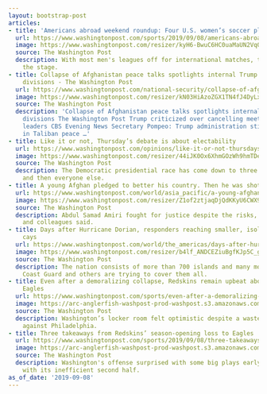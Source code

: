 ```yaml
---
layout: bootstrap-post
articles:
- title: 'Americans abroad weekend roundup: Four U.S. women’s soccer players score'
  url: https://www.washingtonpost.com/sports/2019/09/08/americans-abroad-weekend-roundup-four-us-womens-soccer-players-score/
  image: https://www.washingtonpost.com/resizer/kyH6-BwuC6HC0uaMaUN2VqQH-GA=/1484x0/arc-anglerfish-washpost-prod-washpost.s3.amazonaws.com/public/ID37OCR7KAI6TBNNO6PPAX6Z3A.jpg
  source: The Washington Post
  description: With most men's leagues off for international matches, the women took
    the stage.
- title: Collapse of Afghanistan peace talks spotlights internal Trump administration
    divisions - The Washington Post
  url: https://www.washingtonpost.com/national-security/collapse-of-afghanistan-peace-talks-spotlights-internal-trump-administration-divisions/2019/09/08/c7d57412-d24b-11e9-86ac-0f250cc91758_story.html
  image: https://www.washingtonpost.com/resizer/kN03HiAzoZGX1TN4fJ4DyLxYEfk=/1484x0/arc-anglerfish-washpost-prod-washpost.s3.amazonaws.com/public/D35GQHGSNAI6TE2DIDNVPT3KXU.jpg
  source: The Washington Post
  description: 'Collapse of Afghanistan peace talks spotlights internal Trump administration
    divisions The Washington Post Trump criticized over cancelling meeting with Taliban
    leaders CBS Evening News Secretary Pompeo: Trump administration still interested
    in Taliban peace …'
- title: Like it or not, Thursday’s debate is about electability
  url: https://www.washingtonpost.com/opinions/like-it-or-not-thursdays-debate-is-about-electability/2019/09/08/22af5e98-d0e9-11e9-87fa-8501a456c003_story.html
  image: https://www.washingtonpost.com/resizer/44iJK0Ox6XhmGOzWh9hmTDeNbNw=/1484x0/arc-anglerfish-washpost-prod-washpost.s3.amazonaws.com/public/UNNBL4V3YEI6TDUDJZTIP2MYCQ.jpg
  source: The Washington Post
  description: The Democratic presidential race has come down to three candidates,
    and then everyone else.
- title: A young Afghan pledged to better his country. Then he was shot dead.
  url: https://www.washingtonpost.com/world/asia_pacific/a-young-afghan-pledged-to-better-his-country-then-he-was-shot-dead/2019/09/08/9640be50-d077-11e9-a620-0a91656d7db6_story.html
  image: https://www.washingtonpost.com/resizer/Z1of2ztjaqDjQdKKyU6CWX9uXMw=/1484x0/arc-anglerfish-washpost-prod-washpost.s3.amazonaws.com/public/H6LGHTGRWAI6TJRABKIWK3L5WY.jpg
  source: The Washington Post
  description: Abdul Samad Amiri fought for justice despite the risks, his friends
    and colleagues said.
- title: Days after Hurricane Dorian, responders reaching smaller, isolated Bahamas
    cays
  url: https://www.washingtonpost.com/world/the_americas/days-after-hurricane-dorian-responders-reaching-smaller-isolated-bahamas-cays/2019/09/08/b11a1044-d254-11e9-8924-1db7dac797fb_story.html
  image: https://www.washingtonpost.com/resizer/b4lf_ANDCEZiuBgfKJp5C_glWUM=/1484x0/arc-anglerfish-washpost-prod-washpost.s3.amazonaws.com/public/KI6YUXGSQUI6TCJEDW35VR4X7M.jpg
  source: The Washington Post
  description: The nation consists of more than 700 islands and many more cays. The
    Coast Guard and others are trying to cover them all.
- title: Even after a demoralizing collapse, Redskins remain upbeat about loss to
    Eagles
  url: https://www.washingtonpost.com/sports/even-after-a-demoralizing-collapse-redskins-remain-upbeat-about-loss-to-eagles/2019/09/08/85b96d8c-d254-11e9-9343-40db57cf6abd_story.html
  image: https://arc-anglerfish-washpost-prod-washpost.s3.amazonaws.com/public/BSSKONWSOII6TCJEDW35VR4X7M.jpg
  source: The Washington Post
  description: Washington’s locker room felt optimistic despite a wasted opportunity
    against Philadelphia.
- title: Three takeaways from Redskins’ season-opening loss to Eagles
  url: https://www.washingtonpost.com/sports/2019/09/08/three-takeaways-redskins-season-opening-loss-eagles/
  image: https://arc-anglerfish-washpost-prod-washpost.s3.amazonaws.com/public/7PCCOAGSMQI6TCJEDW35VR4X7M.jpg
  source: The Washington Post
  description: Washington's offense surprised with some big plays early, but disappointed
    with its inefficient second half.
as_of_date: '2019-09-08'
---
```


